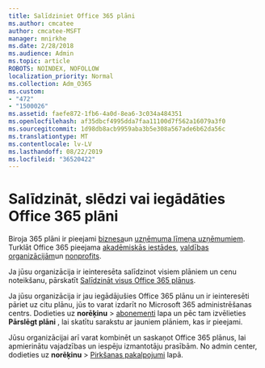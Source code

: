 ```yaml
---
title: Salīdziniet Office 365 plāni
ms.author: cmcatee
author: cmcatee-MSFT
manager: mnirkhe
ms.date: 2/28/2018
ms.audience: Admin
ms.topic: article
ROBOTS: NOINDEX, NOFOLLOW
localization_priority: Normal
ms.collection: Adm_O365
ms.custom:
- "472"
- "1500026"
ms.assetid: faefe872-1fb6-4a0d-8ea6-3c034a484351
ms.openlocfilehash: af35dbcf4995dda7faa11100d7f562a16079a3f0
ms.sourcegitcommit: 1d98db8acb9959aba3b5e308a567ade6b62da56c
ms.translationtype: MT
ms.contentlocale: lv-LV
ms.lasthandoff: 08/22/2019
ms.locfileid: "36520422"
---
```

# <a name="compare-switch-or-purchase-office-365-plans"></a>Salīdzināt, slēdzi vai iegādāties Office 365 plāni
  
Biroja 365 plāni ir pieejami [biznesa](https://products.office.com/compare-all-microsoft-office-products?tab=2)un [uzņēmuma līmeņa uzņēmumiem](https://products.office.com/business/compare-more-office-365-for-business-plans). Turklāt Office 365 pieejama [akadēmiskās iestādes](https://products.office.com/academic/compare-office-365-education-plans), [valdības organizācijām](https://products.office.com/government/compare-office-365-government-plans)un [nonprofits](https://products.office.com/nonprofit/office-365-nonprofit-plans-and-pricing?tab=1).
  
Ja jūsu organizācija ir ieinteresēta salīdzinot visiem plāniem un cenu noteikšanu, pārskatīt [Salīdzināt visus Office 365 plānus](https://products.office.com/business/compare-more-office-365-for-business-plans).
  
Ja jūsu organizācija ir jau iegādājušies Office 365 plānu un ir ieinteresēti pāriet uz citu plānu, jūs to varat izdarīt no Microsoft 365 administrēšanas centrs. Dodieties uz **norēķinu** \> [abonementi](https://go.microsoft.com/fwlink/p/?linkid=842054) lapa un pēc tam izvēlieties **Pārslēgt plāni** , lai skatītu sarakstu ar jauniem plāniem, kas ir pieejami.
  
Jūsu organizācijai arī varat kombinēt un saskaņot Office 365 plānus, lai apmierinātu vajadzības un iespēju izmantotāju prasībām. No admin center, dodieties uz **norēķinu** \> [Pirkšanas pakalpojumi](https://go.microsoft.com/fwlink/p/?linkid=868433) lapā.